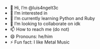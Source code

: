 - 👋 Hi, I’m @luis4ngelt3c
- 👀 I’m interested in 
- 🌱 I’m currently learning Python and Ruby
- 💞️ I’m looking to collaborate on idk
- 📫 How to reach me (do not)
- 😄 Pronouns: he/him
- ⚡ Fun fact: I like Metal Music

<!---
luis4ngelt3c/luis4ngelt3c is a ✨ special ✨ repository because its `README.md` (this file) appears on your GitHub profile.
You can click the Preview link to take a look at your changes.
--->
